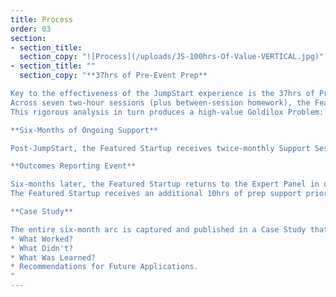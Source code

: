```yaml
---
title: Process
order: 03
section:
- section_title:
  section_copy: "![Process](/uploads/JS-100hrs-Of-Value-VERTICAL.jpg)"
- section_title: ""
  section_copy: "**37hrs of Pre-Event Prep**

Key to the effectiveness of the JumpStart experience is the 37hrs of Prep Time that take place before the actual JumpStart.
Across seven two-hour sessions (plus between-session homework), the Featured Startup’s Business/Change Model is systematically dissected, analyzed, and diagnosed.
This rigorous analysis in turn produces a high-value Goldilox Problem: which seven Experts will then focus upon in order to produce three Actionable Solutions.

**Six-Months of Ongoing Support**

Post-JumpStart, the Featured Startup receives twice-monthly Support Sessions (2 one-hour sessions) to ensure continued progress in implementing and adapting the Expert Panel’s 3 Actionable Solutions.

**Outcomes Reporting Event**

Six-months later, the Featured Startup returns to the Expert Panel in order to report on Solutions Outcomes + Lessons Learned.
The Featured Startup receives an additional 10hrs of prep support prior to the Outcomes Reporting Event.

**Case Study**

The entire six-month arc is captured and published in a Case Study that describes:
* What Worked?
* What Didn't?
* What Was Learned?
* Recommendations for Future Applications.
"
---
```

